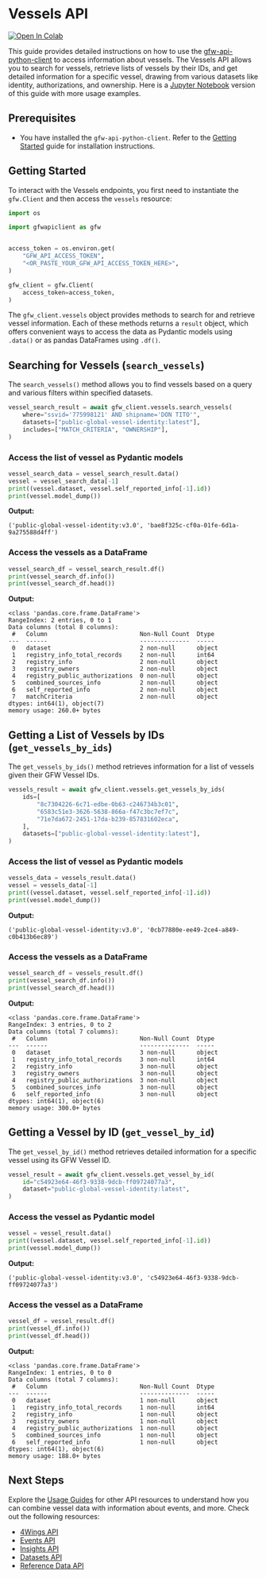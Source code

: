 # Vessels API

<a href="https://colab.research.google.com/github/GlobalFishingWatch/gfw-api-python-client/blob/develop/notebooks/usage-guides/vessels-api.ipynb" target="_parent"><img src="https://colab.research.google.com/assets/colab-badge.svg" alt="Open In Colab"/></a>

This guide provides detailed instructions on how to use the  [gfw-api-python-client](https://github.com/GlobalFishingWatch/gfw-api-python-client) to access information about vessels. The Vessels API allows you to search for vessels, retrieve lists of vessels by their IDs, and get detailed information for a specific vessel, drawing from various datasets like identity, authorizations, and ownership. Here is a [Jupyter Notebook](https://github.com/GlobalFishingWatch/gfw-api-python-client/blob/develop/notebooks/usage-guides/vessels-api.ipynb) version of this guide with more usage examples.

## Prerequisites

- You have installed the `gfw-api-python-client`. Refer to the [Getting Started](../getting-started) guide for installation instructions.

## Getting Started

To interact with the Vessels endpoints, you first need to instantiate the `gfw.Client` and then access the `vessels` resource:

```python
import os

import gfwapiclient as gfw


access_token = os.environ.get(
    "GFW_API_ACCESS_TOKEN",
    "<OR_PASTE_YOUR_GFW_API_ACCESS_TOKEN_HERE>",
)

gfw_client = gfw.Client(
    access_token=access_token,
)
```

The `gfw_client.vessels` object provides methods to search for and retrieve vessel information. Each of these methods returns a `result` object, which offers convenient ways to access the data as Pydantic models using `.data()` or as pandas DataFrames using `.df()`.

## Searching for Vessels (`search_vessels`)

The `search_vessels()` method allows you to find vessels based on a query and various filters within specified datasets.


```python
vessel_search_result = await gfw_client.vessels.search_vessels(
    where="ssvid='775998121' AND shipname='DON TITO'",
    datasets=["public-global-vessel-identity:latest"],
    includes=["MATCH_CRITERIA", "OWNERSHIP"],
)
```

### Access the list of vessel as Pydantic models

```python
vessel_search_data = vessel_search_result.data()
vessel = vessel_search_data[-1]
print((vessel.dataset, vessel.self_reported_info[-1].id))
print(vessel.model_dump())
```

**Output:**

```
('public-global-vessel-identity:v3.0', 'bae8f325c-cf0a-01fe-6d1a-9a275588d4ff')
```

### Access the vessels as a DataFrame

```python
vessel_search_df = vessel_search_result.df()
print(vessel_search_df.info())
print(vessel_search_df.head())
```

**Output:**

```
<class 'pandas.core.frame.DataFrame'>
RangeIndex: 2 entries, 0 to 1
Data columns (total 8 columns):
 #   Column                          Non-Null Count  Dtype
---  ------                          --------------  -----
 0   dataset                         2 non-null      object
 1   registry_info_total_records     2 non-null      int64
 2   registry_info                   2 non-null      object
 3   registry_owners                 2 non-null      object
 4   registry_public_authorizations  0 non-null      object
 5   combined_sources_info           2 non-null      object
 6   self_reported_info              2 non-null      object
 7   matchCriteria                   2 non-null      object
dtypes: int64(1), object(7)
memory usage: 260.0+ bytes
```

## Getting a List of Vessels by IDs (`get_vessels_by_ids`)

The `get_vessels_by_ids()` method retrieves information for a list of vessels given their GFW Vessel IDs.


```python
vessels_result = await gfw_client.vessels.get_vessels_by_ids(
    ids=[
        "8c7304226-6c71-edbe-0b63-c246734b3c01",
        "6583c51e3-3626-5638-866a-f47c3bc7ef7c",
        "71e7da672-2451-17da-b239-857831602eca",
    ],
    datasets=["public-global-vessel-identity:latest"],
)
```

### Access the list of vessel as Pydantic models

```python
vessels_data = vessels_result.data()
vessel = vessels_data[-1]
print((vessel.dataset, vessel.self_reported_info[-1].id))
print(vessel.model_dump())
```

**Output:**

```
('public-global-vessel-identity:v3.0', '0cb77880e-ee49-2ce4-a849-c0b413b6ec89')
```

### Access the vessels as a DataFrame

```python
vessel_search_df = vessels_result.df()
print(vessel_search_df.info())
print(vessel_search_df.head())
```

**Output:**

```
<class 'pandas.core.frame.DataFrame'>
RangeIndex: 3 entries, 0 to 2
Data columns (total 7 columns):
 #   Column                          Non-Null Count  Dtype
---  ------                          --------------  -----
 0   dataset                         3 non-null      object
 1   registry_info_total_records     3 non-null      int64
 2   registry_info                   3 non-null      object
 3   registry_owners                 3 non-null      object
 4   registry_public_authorizations  3 non-null      object
 5   combined_sources_info           3 non-null      object
 6   self_reported_info              3 non-null      object
dtypes: int64(1), object(6)
memory usage: 300.0+ bytes
```

## Getting a Vessel by ID (`get_vessel_by_id`)

The `get_vessel_by_id()` method retrieves detailed information for a specific vessel using its GFW Vessel ID.

```python
vessel_result = await gfw_client.vessels.get_vessel_by_id(
    id="c54923e64-46f3-9338-9dcb-ff09724077a3",
    dataset="public-global-vessel-identity:latest",
)
```

### Access the vessel as Pydantic model

```python
vessel = vessel_result.data()
print((vessel.dataset, vessel.self_reported_info[-1].id))
print(vessel.model_dump())
```

**Output:**

```
('public-global-vessel-identity:v3.0', 'c54923e64-46f3-9338-9dcb-ff09724077a3')
```

### Access the vessel as a DataFrame

```python
vessel_df = vessel_result.df()
print(vessel_df.info())
print(vessel_df.head())
```

**Output:**

```
<class 'pandas.core.frame.DataFrame'>
RangeIndex: 1 entries, 0 to 0
Data columns (total 7 columns):
 #   Column                          Non-Null Count  Dtype
---  ------                          --------------  -----
 0   dataset                         1 non-null      object
 1   registry_info_total_records     1 non-null      int64
 2   registry_info                   1 non-null      object
 3   registry_owners                 1 non-null      object
 4   registry_public_authorizations  1 non-null      object
 5   combined_sources_info           1 non-null      object
 6   self_reported_info              1 non-null      object
dtypes: int64(1), object(6)
memory usage: 188.0+ bytes
```

## Next Steps

Explore the [Usage Guides](index) for other API resources to understand how you can combine vessel data with information about events, and more. Check out the following resources:

  - [4Wings API](4wings-api)
  - [Events API](events-api)
  - [Insights API](insights-api)
  - [Datasets API](datasets-api)
  - [Reference Data API](references-data-api)
